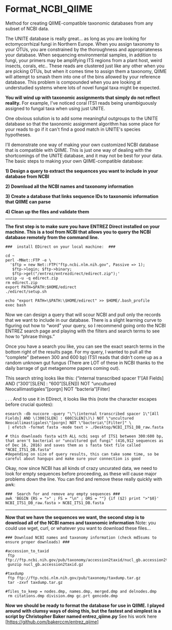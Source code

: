 # Format_NCBI_QIIME
Method for creating QIIME-compatible taxonomic databases from any subset of NCBI data. 

The UNITE database is really great… as long as you are looking for ectomycorrhizal fungi in Northern Europe.
When you assign taxonomy to your OTUs, you are constrained by the thoroughness and appropriateness your database. When sequencing environmental samples, in addition to fungi, your primers may be amplifying ITS regions from a plant host, weird insects, corals, etc.. These reads are clustered just like any other when you are picking OTUs, but when it comes time to assign them a taxonomy, QIIME will attempt to smash them into one of the bins allowed by your reference database.  This problem is compounded when you are looking at understudied systems where lots of novel fungal taxa might be expected.

**You will wind up with taxonomic assignments that simply do not reflect reality.**
For example, I've noticed coral ITS1 reads being unambiguously assigned to fungal taxa when using just UNITE.

One obvious solution is to add some meaningful outgroups to the UNITE database so that the taxonomic assignment algorithm has some place for your reads to go if it can't find a good match in UNITE's species hypotheses.

I’ll demonstrate one way of making your own customized NCBI database that is compatible with QIIME.  This is just one way of dealing with the shortcomings of the UNITE database, and it may not be best for your data.
The basic steps to making your own QIIME-compatible database:

**1) Design a query to extract the sequences you want to include in your database from NCBI**

**2) Download all the NCBI names and taxonomy information**

**3) Create a database that links sequence IDs to taxonomic information that QIIME can parse**

**4) Clean up the files and validate them**

__________
**The first step is to make sure you have ENTREZ Direct installed on your machine.  This is a tool from NCBI that allows you to query the NCBI database remotely from the command line.**
```BASH{}
###  install EDirect on your local machine:  ###

cd ~
perl -MNet::FTP -e \
  '$ftp = new Net::FTP("ftp.ncbi.nlm.nih.gov", Passive => 1);
   $ftp->login; $ftp->binary;
   $ftp->get("/entrez/entrezdirect/edirect.zip");'
unzip -u -q edirect.zip
rm edirect.zip
export PATH=$PATH:$HOME/edirect
./edirect/setup.sh

echo "export PATH=\$PATH:\$HOME/edirect" >> $HOME/.bash_profile
exec bash
```


Now we can design a query that will scour NCBI and pull only the records that we want to include in our database.  There is a slight learning curve to figuring out how to “word” your query, so I recommend going onto the NCBI ENTREZ search page and playing with the filters and search terms to see how to “phrase things.” 

Once you have a search you like, you can see the exact search terms in the bottom right of the results page. For my query, I wanted to pull all the “complete” (between 300 and 600 bp) ITS1 reads that didn’t come up as a random unknown gut fungus (There are  LOT of these in NCBI thanks to the daily barrage of gut metagenome papers coming out).

This search string looks like this:
(“internal transcribed spacer 1″[All Fields] AND (“300″[SLEN] : “600”[SLEN])) NOT “uncultured Neocallimastigales”[porgn] NOT “bacteria”[Filter]

. . . And to use it in EDirect, it looks like this (note the character escapes before crucial quotes):

```BASH{}
esearch -db nuccore -query "\"\(internal transcribed spacer 1\"[All Fields] AND \(300[SLEN] : 600[SLEN]\)\) NOT \"uncultured Neocallimastigales\"[porgn] NOT \"bacteria\"[Filter]" \
 | efetch -format fasta -mode text > ./Desktop/NCBI_ITS1_DB_raw.fasta

# this downloads fasta with ALL ncbi seqs of ITS1 between 300:600 bp, that aren't bacterial or "uncultured gut fungi" (416,912 sequences as of Dec 16, 2016) and saves them as s fasta text file called "NCBI_ITS1_DB.fasta"
#depending on size of query results, this can take some time, so be careful about hangups and make sure your connection is good
```

Okay, now since NCBI has all kinds of crazy uncurated data, we need to look for empty sequences before proceeding, as these will cause major problems down the line.  You can find and remove these really quickly with awk:

```BASH{}
###  Search for and remove any empty sequences ###
awk 'BEGIN {RS = ">" ; FS = "\n" ; ORS = ""} {if ($2) print ">"$0}' NCBI_ITS1_DB_raw.fasta > NCBI_ITS1_DB.fasta
```
_____

**Now that we have the sequences we want, the second step is to download all of the NCBI names and taxonomic information**
Note: you could use wget, curl, or whatever you want to download these files...
```BASH{}
### Download NCBI names and taxonomy information (check md5sums to ensure proper downloads) ###

#accession_to_taxid
 ftp ftp://ftp.ncbi.nih.gov/pub/taxonomy/accession2taxid/nucl_gb.accession2taxid.gz
 gunzip nucl_gb.accession2taxid.gz

#taxdump
 ftp ftp://ftp.ncbi.nlm.nih.gov/pub/taxonomy/taxdump.tar.gz
 tar -zxvf taxdump.tar.gz

#files_to_keep = nodes.dmp, names.dmp, merged.dmp and delnodes.dmp
 rm citations.dmp division.dmp gc.prt gencode.dmp
 ```
 
**Now we should be ready to format the database for use in QIIME. I played around with clumsy ways of doing this, but the fastest and simplest is a script by Christopher Baker named entrez_qiime.py**
See his work here [https://github.com/bakerccm/entrez_qiime]

